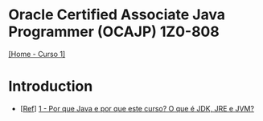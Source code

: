 # Oracle Certified Associate Java Programmer (OCAJP) 1Z0-808
[[Home - Curso 1]](../../README.md#curso-1)<br />

# Introduction
- [[Ref](https://www.udemy.com/course/oracle-certification-1z0-808-and-1z0-811-learnit/learn/lecture/27793500)]
[1 - Por que Java e por que este curso? O que é JDK, JRE e JVM?](./01_por_que_java_e_por_que_este_curso.md) 
